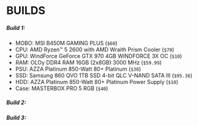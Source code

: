 # BUILDS

##### Build 1:

- MOBO: MSI B450M GAMING PLUS (`$60`)
- CPU: AMD Ryzen™ 5 2600 with AMD Wraith Prism Cooler (`$70`)
- GPU: WindForce GeForce GTX 970 4GB WINDFORCE 3X OC (`$10`)
- RAM: OLOy DDR4 RAM 16GB (2x8GB) 3000 MHz (`$59.99`)
- PSU: AZZA Platinum 850-Watt 80+ Platinum (`$30`)
- SSD: Samsung 860 QVO 1TB SSD 4-bit QLC V-NAND SATA III (`$95.36`)
- HDD: AZZA Platinum 850-Watt 80+ Platinum Power Supply (`$10`)
- Case: MASTERBOX PRO 5 RGB (`$40`)

##### Build 2:

##### Build 3:
